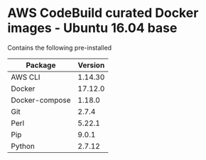 # AWS CodeBuild curated Docker images - Ubuntu 16.04 base

Contains the following pre-installed

| Package         | Version |
|-----------------|---------|
| AWS CLI         | 1.14.30 |
| Docker          | 17.12.0 |
| Docker-compose  | 1.18.0  |
| Git             | 2.7.4   |
| Perl            | 5.22.1  |
| Pip             | 9.0.1   |
| Python          | 2.7.12  |
